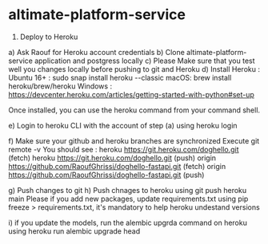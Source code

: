 # altimate-platform-service

1) Deploy to Heroku

a) Ask Raouf for Heroku account credentials
b) Clone altimate-platform-service application and postgress locally
c) Please Make sure that you test well you changes locally before pushing to git and Heroku
d) Install Heroku :
    Ubuntu 16+ : sudo snap install heroku --classic
    macOS: brew install heroku/brew/heroku
    Windows : https://devcenter.heroku.com/articles/getting-started-with-python#set-up

Once installed, you can use the heroku command from your command shell.

e) Login to heroku CLI with the account of step (a) using 
    heroku login

f) Make sure your github and heroku branches are synchronized
    Execute git remote -v
    You should see : 
        heroku  https://git.heroku.com/doghello.git (fetch)
        heroku  https://git.heroku.com/doghello.git (push)
        origin  https://github.com/RaoufGhrissi/doghello-fastapi.git (fetch)
        origin  https://github.com/RaoufGhrissi/doghello-fastapi.git (push)
    
g) Push changes to git
h) Push chnages to heroku using git push heroku main
Please if you add new packages, update requirements.txt using pip freeze > requirements.txt, it's mandatory to help heroku undestand versions

i) if you update the models, run the alembic upgrda command on heroku using
heroku run alembic upgrade head
